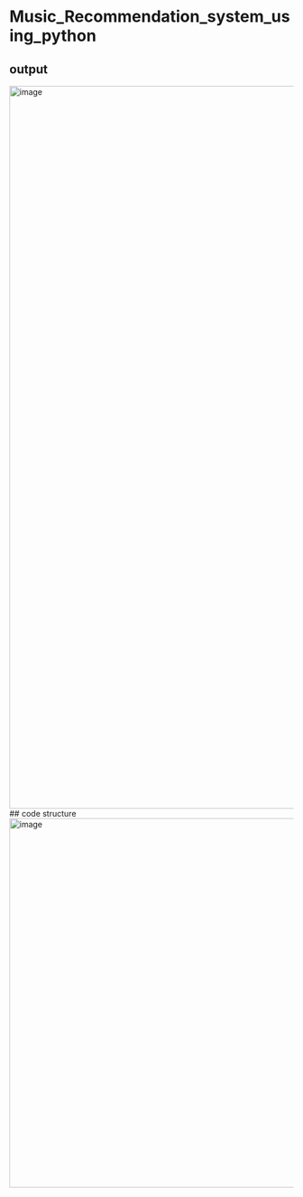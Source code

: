 # Music_Recommendation_system_using_python
## output
<img width="963" height="1280" alt="image" src="https://github.com/user-attachments/assets/90c9f23e-6748-4b23-9a9f-dea1168ba608" />
## code structure
<img width="1280" height="654" alt="image" src="https://github.com/user-attachments/assets/34c37fc2-a6f0-4efb-a93a-f473960e737e" />

